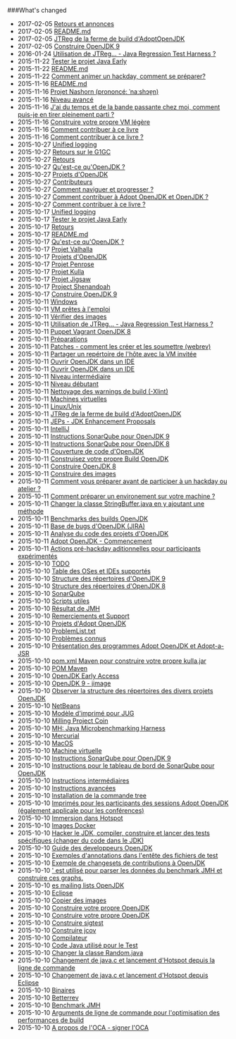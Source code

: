 ###What's changed


* 2017-02-05 [Retours et annonces](feedback.md)
* 2017-02-05 [README.md](README.md)
* 2017-02-05 [JTReg de la ferme de build d'AdoptOpenJDK](binaries/jtreg_from_buildfarm.md)
* 2017-02-05 [Construire OpenJDK 9](binaries/build_openjdk_9.md)
* 2016-01-24 [Utilisation de JTReg… - Java Regression Test Harness ?](intermediate-steps/how_to_use_jtreg_-_java_regression_test_harness.md)
* 2015-11-22 [Tester le projet Java Early](intermediate-steps/testing_java_early_project.md)
* 2015-11-22 [README.md](README.md)
* 2015-11-22 [Comment animer un hackday, comment se préparer?](how-to-navigate/how_to_run_a_hackday,_how_to_prepare.md)
* 2015-11-16 [README.md](README.md)
* 2015-11-16 [Projet Nashorn (prononcé: ˈnaːshɔɐ̯n)](openjdk-projects/nashorn.md)
* 2015-11-16 [Niveau avancé](how-to-navigate/advanced-level.md)
* 2015-11-16 [J'ai du temps et de la bande passante chez moi, comment puis-je en tirer pleinement parti ?](how-to-navigate/free-time-ample-bandwidth.md)
* 2015-11-16 [Construire votre propre VM légère](virtual-machines/build_your_own_lightweight_vm.md)
* 2015-11-16 [Comment contribuer à ce livre](how-to-navigate/contribute_to_this_book.md)
* 2015-11-16 [Comment contribuer à ce livre ?](how-to-navigate/contribute.md)
* 2015-10-27 [Unified logging](adoptopenjdk-projects/unified_jvm_logging.md)
* 2015-10-27 [Retours sur le G1GC](adoptopenjdk-projects/g1gc_feedback.md)
* 2015-10-27 [Retours](feedback.md)
* 2015-10-27 [Qu'est-ce qu'OpenJDK ?](adopt-openjdk-getting-started/what_is_openjdk.md)
* 2015-10-27 [Projets d'OpenJDK](openjdk-projects/openjdk_projects.md)
* 2015-10-27 [Contributeurs](contributors.md)
* 2015-10-27 [Comment naviguer et progresser ?](how-to-navigate/how-to-navigate-and-make-progress.md)
* 2015-10-27 [Comment contribuer à Adopt OpenJDK et OpenJDK ?](how-to-navigate/how_to_contribute_to_adopt_openjdk_and_openjdk.md)
* 2015-10-27 [Comment contribuer à  ce livre ?](how-to-navigate/contribute.md)
* 2015-10-17 [Unified logging](adoptopenjdk-projects/unified_logging.md)
* 2015-10-17 [Tester le projet Java Early](intermediate-steps/testing_java_early_project.md)
* 2015-10-17 [Retours](feedback.md)
* 2015-10-17 [README.md](README.md)
* 2015-10-17 [Qu'est-ce qu'OpenJDK ?](adopt-openjdk-getting-started/what_is_openjdk.md)
* 2015-10-17 [Projet Valhalla](openjdk-projects/valhalla.md)
* 2015-10-17 [Projets d'OpenJDK](openjdk-projects/openjdk_projects.md)
* 2015-10-17 [Projet Penrose](openjdk-projects/penrose.md)
* 2015-10-17 [Projet Kulla](openjdk-projects/kulla/kulla.md)
* 2015-10-17 [Projet Jigsaw](openjdk-projects/jigsaw/jigsaw.md)
* 2015-10-17 [Project Shenandoah](openjdk-projects/shenandoah.md)
* 2015-10-17 [Construire OpenJDK 9](binaries/build_openjdk_9.md)
* 2015-10-11 [Windows](known-issues/known_issues_windows.md)
* 2015-10-11 [VM prêtes à l'emploi](virtual-machines/ready-made_vm.md)
* 2015-10-11 [Vérifier des images](docker-images/check-images.md)
* 2015-10-11 [Utilisation de JTReg… - Java Regression Test Harness ?](intermediate-steps/how_to_use_jtreg_-_java_regression_test_harness.md)
* 2015-10-11 [Puppet Vagrant OpenJDK 8](virtual-machines/adoptjdk_puppet_vm.md)
* 2015-10-11 [Préparations](intermediate-steps/preparations.md)
* 2015-10-11 [Patches - comment les créer et les soumettre (webrev)](intermediate-steps/patches_-_how_to_create_and_submit_them_webrev.md)
* 2015-10-11 [Partager un repértoire de l'hôte avec la VM invitée](virtual-machines/sharing_host_folder_with_guest_vm.md)
* 2015-10-11 [Ouvrir OpenJDK dans un IDE](source-code/source_code.md)
* 2015-10-11 [Ouvrir OpenJDK dans un IDE](source-code/loading_openjdk_into_ide.md)
* 2015-10-11 [Niveau intermédiaire](how-to-navigate/intermediate-level.md)
* 2015-10-11 [Niveau débutant](how-to-navigate/beginners-level.md)
* 2015-10-11 [Nettoyage des warnings de build (-Xlint)](intermediate-steps/cleaning_up_build_warnings.md)
* 2015-10-11 [Machines virtuelles](virtual-machines/virtual_machines.md)
* 2015-10-11 [Linux/Unix](known-issues/known_issues_linuxunix.md)
* 2015-10-11 [JTReg de la ferme de build d'AdoptOpenJDK](binaries/jtreg_from_buildfarm.md)
* 2015-10-11 [JEPs - JDK Enhancement Proposals](intermediate-steps/jeps_-_jdk_enhancement_proposals.md)
* 2015-10-11 [IntelliJ](source-code/loading_openjdk_in_intellij.md)
* 2015-10-11 [Instructions SonarQube pour OpenJDK 9](intermediate-steps/openjdk9_sonarqube_steps.md)
* 2015-10-11 [Instructions SonarQube pour OpenJDK 8](intermediate-steps/openjdk8_sonarqube_steps.md)
* 2015-10-11 [Couverture de code d'OpenJDK](advanced-steps/openjdk_code_coverage.md)
* 2015-10-11 [Construisez votre propre Build OpenJDK](binaries/build_your_own_openjdk.md)
* 2015-10-11 [Construire OpenJDK 8](binaries/build_openjdk_8.md)
* 2015-10-11 [Construire des images](docker-images/build-images.md)
* 2015-10-11 [Comment vous préparer avant de participer à un hackday ou atelier ?](how-to-navigate/prepare-before-hackday.md)
* 2015-10-11 [Comment préparer un environement sur votre machine ?](how-to-navigate/prepare-an-environment-machine.md)
* 2015-10-11 [Changer la classe StringBuffer.java en y ajoutant une méthode](intermediate-steps/change_the_stringbufferjava_class_to_add_a_new_method.md)
* 2015-10-11 [Benchmarks des builds OpenJDK](adopt-openjdk-getting-started/openjdk-build-benchmarks.md)
* 2015-10-11 [Base de bugs d'OpenJDK (JIRA)](adopt-openjdk-getting-started/openjdk_bug_database_jira.md)
* 2015-10-11 [Analyse du code des projets d'OpenJDK](intermediate-steps/code_analysis_of_openjdk_projects.md)
* 2015-10-11 [Adopt OpenJDK - Commencement](adopt-openjdk-getting-started/adopt_openjdk_-_getting_started.md)
* 2015-10-11 [Actions pré-hackday aditionnelles pour participants expérimentés](how-to-navigate/additional-pre-hackday-actions-experienced.md)
* 2015-10-10 [ TODO](virtual-machines/TODO.md)
* 2015-10-10 [Table des OSes et IDEs supportés](adopt-openjdk-getting-started/table_of_supported_oses_&_ides.md)
* 2015-10-10 [Structure des répertoires d'OpenJDK 9](intermediate-steps/openjdk9_directory_structures.md)
* 2015-10-10 [Structure des répertoires d'OpenJDK 8](intermediate-steps/openjdk8_directory_structures.md)
* 2015-10-10 [SonarQube](known-issues/known_issues_sonarqube.md)
* 2015-10-10 [Scripts utiles](handy-scripts-for-OpenJDK-developers.md)
* 2015-10-10 [Résultat de JMH](openjdk-projects/jmh/jmh-result.md)
* 2015-10-10 [Remerciements et Support](thanks_and_support.md)
* 2015-10-10 [Projets d'Adopt OpenJDK](adoptopenjdk-projects/adopt_openjdk_projects.md)
* 2015-10-10 [ProblemList.txt](intermediate-steps/problems.txt.md)
* 2015-10-10 [Problèmes connus](known-issues/known_issues.md)
* 2015-10-10 [Présentation des programmes Adopt OpenJDK et Adopt-a-JSR](adopt-openjdk-getting-started/write_up_on_the_adopt_openjdk_&_adopt-a-jsr_programs.md)
* 2015-10-10 [pom.xml Maven pour construire votre propre kulla.jar](openjdk-projects/kulla/kulla-pom-xml.md)
* 2015-10-10 [POM Maven](openjdk-projects/jmh/maven-dependencies.md)
* 2015-10-10 [OpenJDK Early Access](binaries/openjdk_early_access.md)
* 2015-10-10 [OpenJDK 9 - jimage](intermediate-steps/openjdk9-jimage.md)
* 2015-10-10 [Observer la structure des répertoires des divers projets OpenJDK](intermediate-steps/see_directory_structure_of_various_openjdk_projects.md)
* 2015-10-10 [NetBeans](source-code/loading_openjdk_in_netbeans.md)
* 2015-10-10 [Modèle d'imprimé pour JUG](adopt-openjdk-getting-started/custom_jug_hand-out_template.md)
* 2015-10-10 [Milling Project Coin](intermediate-steps/milling_project_coin.md)
* 2015-10-10 [MH: Java Microbenchmarking Harness](openjdk-projects/jmh/jmh.md)
* 2015-10-10 [Mercurial](known-issues/known_issues_mercurial.md)
* 2015-10-10 [MacOS](known-issues/known_issues_macos.md)
* 2015-10-10 [Machine virtuelle](known-issues/known_issues_virtual_machine.md)
* 2015-10-10 [Instructions SonarQube pour OpenJDK 9](intermediate-steps/openjdk_9_sonarqube_steps.md)
* 2015-10-10 [Instructions pour le tableau de bord de SonarQube pour OpenJDK](intermediate-steps/openjdk_sonarqube_dashboard_steps.md)
* 2015-10-10 [Instructions intermédiaires](intermediate-steps/intermediate_steps.md)
* 2015-10-10 [Instructions avancées](advanced-steps/advanced_steps.md)
* 2015-10-10 [Installation de la commande tree](adopt-openjdk-getting-started/install_the_tree_command.md)
* 2015-10-10 [Imprimés pour les participants des sessions Adopt OpenJDK (également applicale pour les conférences)](adopt-openjdk-getting-started/hand-out_for_attendees_of_the_adopt_openjdk_sessions_also_applicable_for_conferences.md)
* 2015-10-10 [Immersion dans Hotspot](advanced-steps/deep-dive_hotspot_stuff.md)
* 2015-10-10 [Images Docker](docker-images/docker-images.md)
* 2015-10-10 [Hacker le JDK, compiler, construire et lancer des tests spécifiques (changer du code dans le JDK)](intermediate-steps/hacking_the_jdk,_compiling,_building_&_running_specific_tests_change_sources_in_the_jdk.md)
* 2015-10-10 [Guide des developpeurs OpenJDK](intermediate-steps/openjdk_developers_guide.md)
* 2015-10-10 [Exemples d'annotations dans l'entête des fichiers de test](intermediate-steps/test-annotations.md)
* 2015-10-10 [Exemple de changesets de contributions à OpenJDK](intermediate-steps/example_changesets_of_contributions_into_the_openjdk.md)
* 2015-10-10 [' est utilisé pour parser les données du benchmark JMH et construire ces graphs.](openjdk-projects/jmh/analysisusingR.md)
* 2015-10-10 [es mailing lists OpenJDK](openjdk-mailing-lists.md)
* 2015-10-10 [Eclipse](source-code/loading_openjdk_in_eclipse.md)
* 2015-10-10 [Copier des images](docker-images/copy-images.md)
* 2015-10-10 [Construire votre propre OpenJDK](virtual-machines/build_your_own_vm.md)
* 2015-10-10 [Construire votre propre OpenJDK](virtual-machines/build_your_own_openjdk.md)
* 2015-10-10 [Construire sigtest](advanced-steps/building_sigtest.md)
* 2015-10-10 [Construire jcov](advanced-steps/building_jcov.md)
* 2015-10-10 [Compilateur](advanced-steps/compiler_stuff.md)
* 2015-10-10 [Code Java utilisé pour le Test](openjdk-projects/jmh/system-under-test.md)
* 2015-10-10 [Changer la classe Random.java](intermediate-steps/change_the_randomjava_class.md)
* 2015-10-10 [Changement de java.c et lancement d'Hotspot depuis la ligne de commande](advanced-steps/change_javac_&_run_hotspot_from_the_cli.md)
* 2015-10-10 [Changement de java.c et lancement d'Hotspot depuis Eclipse](advanced-steps/change_javac_&_run_hotspot_from_within_eclipse.md)
* 2015-10-10 [Binaires](binaries/binaries.md)
* 2015-10-10 [Betterrev](adoptopenjdk-projects/adoptopenjdk_projects_betterrev.md)
* 2015-10-10 [Benchmark JMH](openjdk-projects/jmh/jmh-benchmark.md)
* 2015-10-10 [Arguments de ligne de commande pour l'optimisation des performances de build](advanced-steps/command-line_arguments_for_build_performance_optimisation.md)
* 2015-10-10 [A propos de l'OCA - signer l'OCA](adopt-openjdk-getting-started/about_oca_-_signing_the_oca.md)
